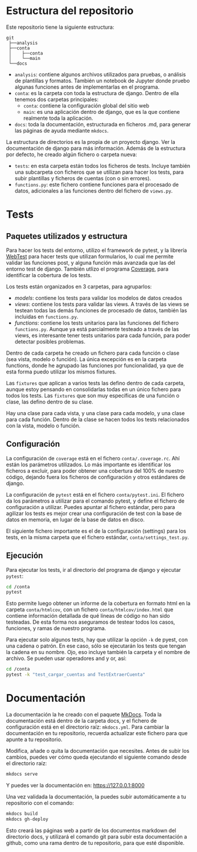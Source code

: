 # Estructura del repositorio

Este repositorio tiene la siguiente estructura:

```
git
 ├──analysis
 ├──conta
 │    ├──conta
 │    └──main
 └──docs
```

- `analysis`: contiene algunos archivos utilizados para pruebas, o análisis de plantillas y formatos. También un notebook de Jupyter donde pruebo algunas funciones antes de implementarlas en el programa.
- `conta`: es la carpeta con toda la estructura de django. Dentro de ella tenemos dos carpetas principales:
  - `conta`: contiene la configuración global del sitio web
  - `main`: es una aplicación dentro de django, que es la que contiene realmente toda la aplicación.
- `docs`: toda la documentación, estructurada en ficheros .md, para generar las páginas de ayuda mediante `mkdocs`.

La estructura de directorios es la propia de un proyecto django. Ver la documentación de django para más información. Además de la estructura por defecto, he creado algún fichero o carpeta nueva:

- `tests`: en esta carpeta están todos los ficheros de tests. Incluye también una subcarpeta con ficheros que se utilizan para hacer los tests, para subir plantillas y ficheros de cuentas (con o sin errores).
- `functions.py`: este fichero contiene funciones para el procesado de datos, adicionales a las funciones dentro del fichero de `views.py`.


# Tests

## Paquetes utilizados y estructura

Para hacer los tests del entorno, utilizo el framework de pytest, y la librería [WebTest](https://docs.pylonsproject.org/projects/webtest) para hacer tests que utilizan formularios, lo cual me permite validar las funciones post, y alguna función más avanzada que las del entorno test de django. También utlizo el programa [Coverage](https://coverage.readthedocs.io/), para identificar la cobertura de los tests.

Los tests están organizados en 3 carpetas, para agruparlos:

- _models_: contiene los tests para validar los modelos de datos creados
- _views_: contiene los tests para validar las views. A través de las views se testean todas las demás funciones de procesado de datos, también las incluidas en `functions.py`.
- _functions_: contiene los tests unitarios para las funciones del fichero `functions.py`. Aunque ya está parcialmente testeado a través de las views, es interesante tener tests unitarios para cada función, para poder detectar posibles problemas.

Dentro de cada carpeta he creado un fichero para cada función o clase (sea vista, modelo o función). La única excepción es en la carpeta functions, donde he agrupado las funciones por funcionalidad, ya que de esta forma puedo utilizar los mismos fixtures.

Las `fixtures` que aplican a varios tests las defino dentro de cada carpeta, aunque estoy pensando en consolidarlas todas en un único fichero para todos los tests. Las `fixtures` que son muy específicas de una función o clase, las defino dentro de su clase.

Hay una clase para cada vista, y una clase para cada modelo, y una clase para cada función. Dentro de la clase se hacen todos los tests relacionados con la vista, modelo o función.


## Configuración

La configuración de `coverage` está en el fichero `conta/.coverage.rc`. Ahí están los parámetros utilizados. Lo más importante es identificar los ficheros a excluir, para poder obtener una cobertura del 100% de nuestro código, dejando fuera los ficheros de configuración y otros estándares de django.

La configuración de `pytest` está en el fichero `conta/pytest.ini`. El fichero da los parámetros a utilizar para el comando pytest, y define el fichero de configuración a utilizar. Puedes apuntar al fichero estándar, pero para agilizar los tests es mejor crear una configuración de test con la base de datos en memoria, en lugar de la base de datos en disco.

El siguiente fichero importante es el de la configuración (settings) para los tests, en la misma carpeta que el fichero estándar, `conta/settings_test.py`.


## Ejecución

Para ejecutar los tests, ir al directorio del programa de django y ejecutar `pytest`:

```bash
cd /conta
pytest
```

Esto permite luego obtener un informe de la cobertura en formato html en la carpeta `conta/htmlcov`, con un fichero `conta/htmlcov/index.html` que contiene información detallada de qué líneas de código no han sido testeadas. De esta forma nos aseguramos de testear todos los casos, funciones, y ramas de nuestro programa.

Para ejecutar solo algunos tests, hay que utilizar la opción `-k` de pyest, con una cadena o patrón. En ese caso, sólo se ejecutarán los tests que tengan la cadena en su nombre. Ojo, eso incluye también la carpeta y el nombre de archivo. Se pueden usar operadores and y or, así:

```bash
cd /conta
pytest -k "test_cargar_cuentas and TestExtraerCuenta"
```


# Documentación

La documentación la he creado con el paquete [MkDocs](https://www.mkdocs.org/). Toda la documentación está dentro de la carpeta docs, y el fichero de configuración está en el directorio raíz: `mkdocs.yml`. Para cambiar la documentación en tu repositorio, recuerda actualizar este fichero para que apunte a tu repositorio.

Modifica, añade o quita la documentación que necesites. Antes de subir los cambios, puedes ver cómo queda ejecutando el siguiente comando desde el directorio raíz:

```bash
mkdocs serve
```

Y puedes ver la documentación en: https://127.0.0.1:8000

Una vez validada la documentación, la puedes subir automáticamente a tu repositorio con el comando:

```bash
mkdocs build
mkdocs gh-deploy
```

Esto creará las páginas web a partir de los documentos markdown del directorio docs, y utilizará el comando git para subir esta documentación a github, como una rama dentro de tu repositorio, para que esté disponible.
